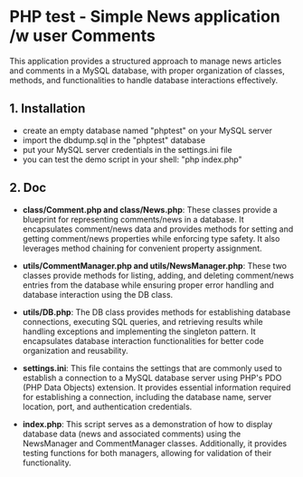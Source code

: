 # PHP test - Simple News application /w user Comments
This application provides a structured approach to manage news articles and comments in a MySQL database, with proper organization of classes, methods, and functionalities to handle database interactions effectively.

## 1. Installation
* create an empty database named "phptest" on your MySQL server
* import the dbdump.sql in the "phptest" database
* put your MySQL server credentials in the settings.ini file
* you can test the demo script in your shell: "php index.php"

## 2. Doc

* **class/Comment.php and class/News.php**:
These classes provide a blueprint for representing comments/news in a database. It encapsulates comment/news data and provides methods for setting and getting comment/news properties while enforcing type safety. It also leverages method chaining for convenient property assignment.

* **utils/CommentManager.php and utils/NewsManager.php**:
These two classes provide methods for listing, adding, and deleting comment/news entries from the database while ensuring proper error handling and database interaction using the DB class.

* **utils/DB.php**:
The DB class provides methods for establishing database connections, executing SQL queries, and retrieving results while handling exceptions and implementing the singleton pattern. It encapsulates database interaction functionalities for better code organization and reusability.

* **settings.ini**:
This file contains the settings that are commonly used to establish a connection to a MySQL database server using PHP's PDO (PHP Data Objects) extension. It provides essential information required for establishing a connection, including the database name, server location, port, and authentication credentials.

* **index.php**:
This script serves as a demonstration of how to display database data (news and associated comments) using the NewsManager and CommentManager classes. Additionally, it provides testing functions for both managers, allowing for validation of their functionality.

